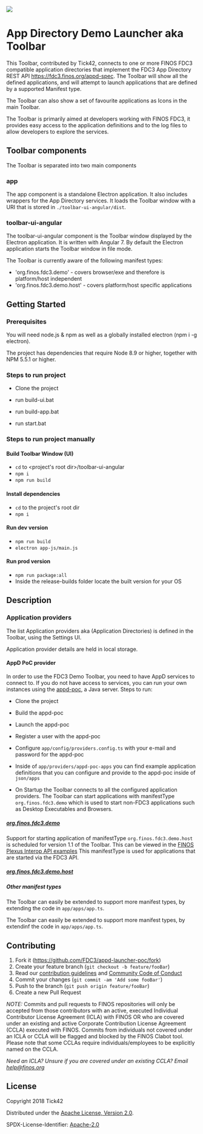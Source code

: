 ![](./resources/fdc3.png)

# App Directory Demo Launcher aka Toolbar

This Toolbar, contributed by Tick42, connects to one or more FINOS FDC3 compatible application directories that implement the FDC3 App Directory REST API https://fdc3.finos.org/appd-spec. The Toolbar will show all the defined applications, and will attempt to launch applications that are defined by a supported Manifest type.

The Toolbar can also show a set of favourite applications as Icons in the main Toolbar. 

The Toolbar is primarily aimed at developers working with FINOS FDC3, it provides easy access to the application definitions and to the log files to allow developers to explore the services.

## Toolbar components 

The Toolbar is separated into two main components

### app 
The app component is a standalone Electron application. It also includes wrappers for the App Directory services.
It loads the Toolbar window with a URI that is stored in ```./toolbar-ui-angular/dist```. 

### toolbar-ui-angular
The toolbar-ui-angular component is the Toolbar window displayed by the Electron application. It is written with Angular 7. 
By default the Electron application starts the Toolbar window in file mode.

The Toolbar is currently aware of the following manifest types:
- 'org.finos.fdc3.demo' - covers browser/exe and therefore is platform/host independent
- 'org.finos.fdc3.demo.host' - covers platform/host specific applications


## Getting Started

### Prerequisites

You will need node.js & npm as well as a globally installed electron (npm i -g electron).

The project has dependencies that require Node 8.9 or higher, together with NPM 5.5.1 or higher.

### Steps to run project

- Clone the project

- run build-ui.bat
- run build-app.bat
- run start.bat

### Steps to run project manually

#### Build Toolbar Window (UI)

- ```cd``` to <project's root dir>/toolbar-ui-angular
- ```npm i```
- ```npm run build```

#### Install dependencies

- ```cd``` to the project's root dir
- ```npm i```

#### Run dev version

- ```npm run build```
- ```electron app-js/main.js```

#### Run prod version

- ```npm run package:all```
- Inside the release-builds folder locate the built version for your OS

## Description

### Application providers

The list Application providers aka (Application Directories) is defined in the Toolbar, using the Settings UI. 

Application provider details are held in local storage.

#### <a name="appd-poc-provider"></a> AppD PoC provider

In order to use the FDC3 Demo Toolbar, you need to have AppD services to connect to. If you do not have access to services, you can run your own instances using the [appd-poc](https://github.com/FDC3/appd-poc), a Java server. Steps to run:

- Clone the project

- Build the appd-poc

- Launch the appd-poc

- Register a user with the appd-poc

- Configure ```app/config/providers.config.ts``` with your e-mail and password for the appd-poc

- Inside of ```app/providers/appd-poc-apps``` you can find example application definitions that you can configure and provide to the appd-poc inside of ```json/apps```

- On Startup the Toolbar connects to all the configured application providers. The Toolbar can start applications with manifestType `org.finos.fdc3.demo` which is used to start non-FDC3 applications such as Desktop Executables and Browsers.

##### [org.finos.fdc3.demo](./app/apps/schemas/org.finos.fdc3.demo-manifest-schema.json)

Support for starting application of manifestType `org.finos.fdc3.demo.host` is scheduled for version 1.1 of the Toolbar. This can be viewed in the [FINOS Plexus Interop API examples](https://github.com/finos-plexus/finos-plexus.github.io/tree/master/demos/finos-fdc3/fdc3-toolbar) This manifestType is used for applications that are started via the FDC3 API.

##### [org.finos.fdc3.demo.host](./app/apps/schemas/org.finos.fdc3.demo.host-manifest-schema.json)

##### Other manifest types

The Toolbar can easily be extended to support more manifest types, by extending the code in ```app/apps/app.ts```.

The Toolbar can easily be extended to support more manifest types, by extendinf the code in ```app/apps/app.ts```.

## Contributing

1. Fork it (<https://github.com/FDC3/appd-launcher-poc/fork>)
2. Create your feature branch (`git checkout -b feature/fooBar`)
3. Read our [contribution guidelines](.github/CONTRIBUTING.md) and [Community Code of Conduct](https://www.finos.org/code-of-conduct)
4. Commit your changes (`git commit -am 'Add some fooBar'`)
5. Push to the branch (`git push origin feature/fooBar`)
6. Create a new Pull Request

_NOTE:_ Commits and pull requests to FINOS repositories will only be accepted from those contributors with an active, executed Individual Contributor License Agreement (ICLA) with FINOS OR who are covered under an existing and active Corporate Contribution License Agreement (CCLA) executed with FINOS. Commits from individuals not covered under an ICLA or CCLA will be flagged and blocked by the FINOS Clabot tool. Please note that some CCLAs require individuals/employees to be explicitly named on the CCLA.

*Need an ICLA? Unsure if you are covered under an existing CCLA? Email [help@finos.org](mailto:help@finos.org)*

## License

Copyright 2018 Tick42

Distributed under the [Apache License, Version 2.0](http://www.apache.org/licenses/LICENSE-2.0).

SPDX-License-Identifier: [Apache-2.0](https://spdx.org/licenses/Apache-2.0)